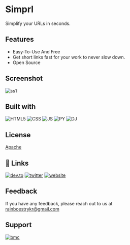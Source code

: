 
# Simprl

Simplify your URLs in seconds.

## Features

- Easy-To-Use And Free
- Get short links fast for your work to never slow down.
- Open Source

  
## Screenshot

![ss1](https://i.ibb.co/ZHPL684/screenshot.png)

  
## Built with 

![HTML5](https://img.shields.io/badge/HTML5-E34F26?style=for-the-badge&logo=html5&logoColor=white)
![CSS](https://img.shields.io/badge/CSS3-1572B6?style=for-the-badge&logo=css3&logoColor=white)
![JS](https://img.shields.io/badge/JavaScript-323330?style=for-the-badge&logo=javascript&logoColor=F7DF1E)
![PY](https://img.shields.io/badge/Python-3776AB?style=for-the-badge&logo=python&logoColor=white
)
![DJ](https://img.shields.io/badge/DJANGO-REST-ff1709?style=for-the-badge&logo=django&logoColor=white&color=ff1709&labelColor=gray
)
  
## License

[Apache](https://www.apache.org/licenses/LICENSE-2.0)

  
## 🔗 Links

[![dev.to](https://img.shields.io/badge/dev.to-0A0A0A?style=for-the-badge&logo=devdotto&logoColor=white)](https://www.dev.to/visualway)
[![twitter](https://img.shields.io/badge/twitter-1DA1F2?style=for-the-badge&logo=twitter&logoColor=white)](https://twitter.com/visualwayorg)
[![website](https://img.shields.io/badge/website-000000?style=for-the-badge&logo=About.me&logoColor=white
)](https://visualway.pagely.site)
  
## Feedback

If you have any feedback, please reach out to us at rainboestrykr@gmail.com

  
## Support

[![bmc](https://img.shields.io/badge/Buy_Me_A_Coffee-FFDD00?style=for-the-badge&logo=buy-me-a-coffee&logoColor=black)](https://buymeacoffee.com/rainboestrykr)

  
